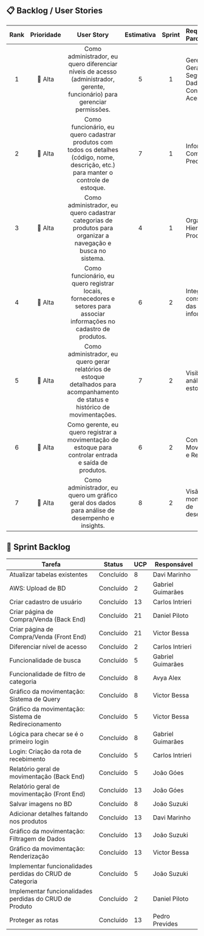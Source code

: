 ## 📋 Backlog / User Stories

| Rank | Prioridade | User Story | Estimativa | Sprint | Requisitos do Parceiro |
|:----:|:----------:|:----------:|:----------:|:------:|:-----------------------|
| 1 | 🔴 Alta | Como administrador, eu quero diferenciar níveis de acesso (administrador, gerente, funcionário) para gerenciar permissões. | 5 | 1 | Gerenciamento Geral, Segurança de Dados, Controle de Acessos |
| 2 | 🔴 Alta | Como funcionário, eu quero cadastrar produtos com todos os detalhes (código, nome, descrição, etc.) para manter o controle de estoque. | 7 | 1 | Informações Completas e Precisas |
| 3 | 🔴 Alta | Como administrador, eu quero cadastrar categorias de produtos para organizar a navegação e busca no sistema. | 4 | 1 | Organização Hierárquica dos Produtos |
| 4 | 🔴 Alta | Como funcionário, eu quero registrar locais, fornecedores e setores para associar informações no cadastro de produtos. | 6 | 2 | Integridade e consistência das informações |
| 5 | 🔴 Alta | Como administrador, eu quero gerar relatórios de estoque detalhados para acompanhamento de status e histórico de movimentações. | 7 | 2 | Visibilidade e análise de estoque |
| 6 | 🔴 Alta | Como gerente, eu quero registrar a movimentação de estoque para controlar entrada e saída de produtos. | 6 | 2 | Controle de Movimentações e Responsável |
| 7 | 🔴 Alta | Como administrador, eu quero um gráfico geral dos dados para análise de desempenho e insights. | 8 | 2 | Visão geral e monitoramento de desempenho |

## 📆 Sprint Backlog

| **Tarefa**                                          | **Status**   | **UCP** | **Responsável**      |
|-----------------------------------------------------|--------------|---------|----------------------|
| Atualizar tabelas existentes                        | Concluído    | 8       | Davi Marinho         |
| AWS: Upload de BD                                   | Concluído    | 2       | Gabriel Guimarães    |
| Criar cadastro de usuário                           | Concluído    | 13      | Carlos Intrieri      |
| Criar página de Compra/Venda (Back End)             | Concluído    | 21      | Daniel Piloto        |
| Criar página de Compra/Venda (Front End)            | Concluído    | 21      | Victor Bessa         |
| Diferenciar nível de acesso                         | Concluído    | 2       | Carlos Intrieri      |
| Funcionalidade de busca                             | Concluído    | 5       | Gabriel Guimarães    |
| Funcionalidade de filtro de categoria               | Concluído    | 8       | Avya Alex            |
| Gráfico da movimentação: Sistema de Query           | Concluído    | 8       | Victor Bessa         |
| Gráfico da movimentação: Sistema de Redirecionamento | Concluído   | 5       | Victor Bessa         |
| Lógica para checar se é o primeiro login            | Concluído    | 8       | Gabriel Guimarães    |
| Login: Criação da rota de recebimento               | Concluído    | 5       | Carlos Intrieri      |
| Relatório geral de movimentação (Back End)          | Concluído    | 5       | João Góes            |
| Relatório geral de movimentação (Front End)         | Concluído    | 13      | João Góes            |
| Salvar imagens no BD                                | Concluído    | 8       | João Suzuki          |
| Adicionar detalhes faltando nos produtos            | Concluído    | 13      | Davi Marinho         |
| Gráfico da movimentação: Filtragem de Dados         | Concluído    | 13      | João Suzuki          |
| Gráfico da movimentação: Renderização               | Concluído    | 13      | Victor Bessa         |
| Implementar funcionalidades perdidas do CRUD de Categoria | Concluído | 5       | João Suzuki       |
| Implementar funcionalidades perdidas do CRUD de Produto | Concluído | 2       | Daniel Piloto       |
| Proteger as rotas                                   | Concluído    | 13      | Pedro Prevides       |
